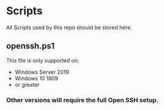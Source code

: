 # Scripts

All Scripts used by this repo should be stored here.

## openssh.ps1 
This file is only supported on:

- Windows Server 2019
- Windows 10 1809
- or greater

### Other versions will require the full Open SSH setup.